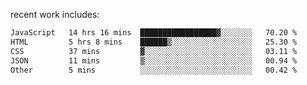 
<!--<img width="1415" height="100" alt="blu" src="https://github.com/rdsilva01/rdsilva01/assets/101207588/deb060e5-d035-4f09-b511-e3f50605b207">-->

<!-- \> Enthusiastic about developing and building solutions <br>
\> Computer Science and Engineering @ UBI -->

<!-- <a href="https://www.rodrigosilva.live/">personal website</a> 🏁 -->

<!-- ![](https://komarev.com/ghpvc/?username=rdsilva01) -->

recent work includes:
<!--START_SECTION:waka-->

```txt
JavaScript   14 hrs 16 mins  █████████████████▓░░░░░░░   70.20 %
HTML         5 hrs 8 mins    ██████▒░░░░░░░░░░░░░░░░░░   25.30 %
CSS          37 mins         ▓░░░░░░░░░░░░░░░░░░░░░░░░   03.11 %
JSON         11 mins         ▒░░░░░░░░░░░░░░░░░░░░░░░░   00.94 %
Other        5 mins          ░░░░░░░░░░░░░░░░░░░░░░░░░   00.42 %
```

<!--END_SECTION:waka-->

